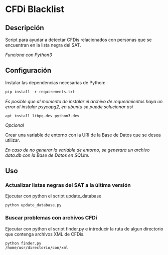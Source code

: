 CFDi Blacklist
==============

## Descripción
Script para ayudar a detectar CFDis relacionados con personas que se encuentran en la lista negra del SAT.

*Funciona con Python3*

## Configuración
Instalar las dependencias necesarias de Python:

```python
pip install -r requirements.txt
```

*Es posible que al momento de instalar el archivo de requerimientos haya un error al instalar psycopg2, en ubuntu se puede solucionar así*

```
apt install libpq-dev python3-dev
```

*Opcional*

Crear una variable de entorno con la URI de la Base de Datos que se desea utilizar.

*En caso de no generar la variable de entorno, se generara un archivo data.db con la Base de Datos en SQLite.*

## Uso
### Actualizar listas negras del SAT a la última versión 

Ejecutar con python el script update_database

```
python update_database.py
```

### Buscar problemas con archivos CFDi

Ejecutar con python el script finder.py e introducir la ruta de algun directorio que contenga archivos XML de CFDis.

```
python finder.py
/home/usr/directorio/con/xml
```
